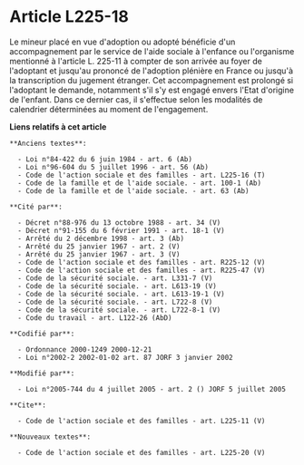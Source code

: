 # Article L225-18

Le mineur placé en vue d'adoption ou adopté bénéficie d'un accompagnement par le service de l'aide sociale à l'enfance ou
l'organisme mentionné à l'article L. 225-11 à compter de son arrivée au foyer de l'adoptant et jusqu'au prononcé de
l'adoption plénière en France ou jusqu'à la transcription du jugement étranger. Cet accompagnement est prolongé si l'adoptant
le demande, notamment s'il s'y est engagé envers l'Etat d'origine de l'enfant. Dans ce dernier cas, il s'effectue selon les
modalités de calendrier déterminées au moment de l'engagement.

**Liens relatifs à cet article**

	**Anciens textes**:

	  - Loi n°84-422 du 6 juin 1984 - art. 6 (Ab)
	  - Loi n°96-604 du 5 juillet 1996 - art. 56 (Ab)
	  - Code de l'action sociale et des familles - art. L225-16 (T)
	  - Code de la famille et de l'aide sociale. - art. 100-1 (Ab)
	  - Code de la famille et de l'aide sociale. - art. 63 (Ab)

	**Cité par**:

	  - Décret n°88-976 du 13 octobre 1988 - art. 34 (V)
	  - Décret n°91-155 du 6 février 1991 - art. 18-1 (V)
	  - Arrêté du 2 décembre 1998 - art. 3 (Ab)
	  - Arrêté du 25 janvier 1967 - art. 2 (V)
	  - Arrêté du 25 janvier 1967 - art. 3 (V)
	  - Code de l'action sociale et des familles - art. R225-12 (V)
	  - Code de l'action sociale et des familles - art. R225-47 (V)
	  - Code de la sécurité sociale. - art. L331-7 (V)
	  - Code de la sécurité sociale. - art. L613-19 (V)
	  - Code de la sécurité sociale. - art. L613-19-1 (V)
	  - Code de la sécurité sociale. - art. L722-8 (V)
	  - Code de la sécurité sociale. - art. L722-8-1 (V)
	  - Code du travail - art. L122-26 (AbD)

	**Codifié par**:

	  - Ordonnance 2000-1249 2000-12-21
	  - Loi n°2002-2 2002-01-02 art. 87 JORF 3 janvier 2002

	**Modifié par**:

	  - Loi n°2005-744 du 4 juillet 2005 - art. 2 () JORF 5 juillet 2005

	**Cite**:

	  - Code de l'action sociale et des familles - art. L225-11 (V)

	**Nouveaux textes**:

	  - Code de l'action sociale et des familles - art. L225-20 (V)
